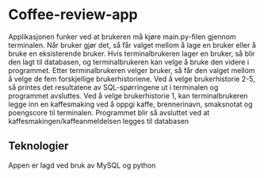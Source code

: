 # Coffee-review-app
Applikasjonen funker ved at brukeren må kjøre main.py-filen gjennom terminalen.
Når bruker gjør det, så får valget mellom å lage en bruker eller å bruke en
eksisterende bruker. Hvis terminalbrukeren lager en bruker, så blir den lagt til
databasen, og terminalbrukeren kan velge å bruke den videre i programmet. Etter
terminalbrukeren velger bruker, så får den valget mellom å velge de fem forskjellige
brukerhistoriene. Ved å velge brukerhistorie 2-5, så printes det resultatene av
SQL-spørringene ut i terminalen og programmet avsluttes. Ved å velge
brukerhistorie 1, kan terminalbrukeren legge inn en kaffesmaking ved å oppgi kaffe,
brennerinavn, smaksnotat og poengscore til terminalen. Programmet blir så avsluttet
ved at kaffesmakingen/kaffeanmeldelsen legges til databasen


## Teknologier
Appen er lagd ved bruk av MySQL og python

[^1]: Prosjektet ble gjort sammen med Julius Stensen og Joel Constantinos

